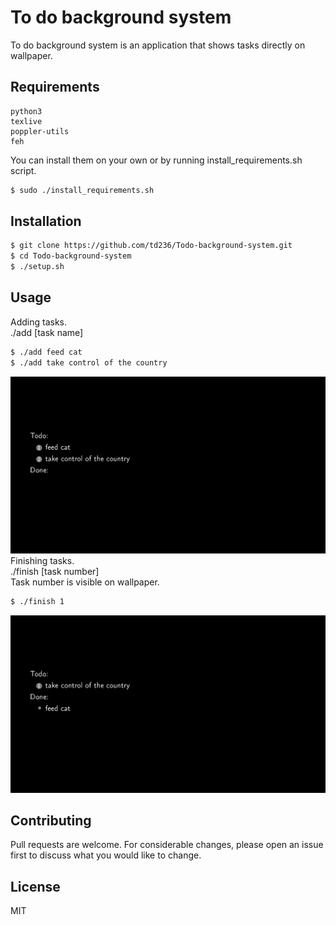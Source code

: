 # To do background system

To do background system is an application that shows tasks directly on wallpaper.

## Requirements
```
python3
texlive
poppler-utils
feh
```
You can install them on your own or by running install_requirements.sh script.
```sh
$ sudo ./install_requirements.sh
```
## Installation

```bash
$ git clone https://github.com/td236/Todo-background-system.git
$ cd Todo-background-system
$ ./setup.sh
```

## Usage

Adding tasks.  
./add [task name]
```bash
$ ./add feed cat
$ ./add take control of the country
```
![screenshot add command](screenshot/add.png)
Finishing tasks.  
./finish [task number]  
Task number is visible on wallpaper.
```bash
$ ./finish 1
```
![screenshot add command](screenshot/finish.png)
## Contributing
Pull requests are welcome. For considerable changes, please open an issue first to discuss what you would like to change.

## License
MIT
